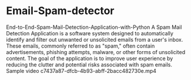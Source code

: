 # Email-Spam-detector
End-to-End-Spam-Mail-Detection-Application-with-Python
A Spam Mail Detection Application is a software system designed to automatically identify and filter out unwanted or unsolicited emails from a user's inbox. These emails, commonly referred to as "spam," often contain advertisements, phishing attempts, malware, or other forms of unsolicited content. The goal of the application is to improve user experience by reducing the clutter and potential risks associated with spam emails.
Sample video
c7437a87-dfcb-4b93-abff-2bacc482730e.mp4

